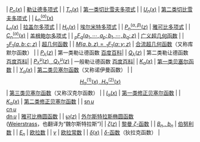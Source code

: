 | [$P_n(x)$]({{page.wiki}}/Legendre_polynomials) | [勒让德多项式]({{page.zw}}/勒让德多项式) |
| [$T_n(x)$]({{page.wiki}}/Chebyshev_polynomials) | [第一类切比雪夫多项式]({{page.zw}}/切比雪夫多项式) |
| [$U_n(x)$]({{page.wiki}}/Chebyshev_polynomials) | [第二类切比雪夫多项式]({{page.zw}}/切比雪夫多项式) |
| [$L^{(\alpha)}_n(x)$<br>$L_n(x)$]({{page.wiki}}/Laguerre_polynomials) | [拉盖尔多项式]({{page.zw}}/拉盖尔多项式) |
| [$H_n(x)$]({{page.wiki}}/Hermite_polynomials) | [埃尔米特多项式]({{page.zw}}/埃尔米特多项式) |
| [$P^{(\alpha, \beta)}_n(z)$]({{page.wiki}}/Jacobi_polynomials) | [雅可比多项式]({{page.zw}}/雅可比多项式) |
| [$C^{(\alpha)}_n(x)$]({{page.wiki}}/Gegenbauer_polynomials) | [盖根鲍尔多项式]({{page.zw}}/盖根鲍尔多项式) <!-- 盖根宝多项式 --> |
| [$_pF_q(a_1,\cdots,a_p;b_1,\cdots,b_q;z)$]({{page.wiki}}/Generalized_hypergeometric_function) | [广义超几何函数]({{page.zw}}/广义超几何函数) |
| [$_2F_1(a,b;c;z)$]({{page.wiki}}/Hypergeometric_function) | [超几何函数]({{page.zw}}/超几何函数) |
| [$M(a,b,z) =\,_1F_1(\alpha;\gamma;z)$]({{page.wiki}}/Confluent_hypergeometric_function) | [合流超几何函数]({{page.zw}}/合流超几何函数)（又称库默尔函数） |
| [$P_\lambda(z)$]({{page.wiki}}/Legendre_function) | 第一类勒让德函数 [百度百科]({{page.baike}}/勒让德函数)|
| [$Q_\lambda(z)$]({{page.wiki}}/Legendre_function) | 第二类勒让德函数 [百度百科]({{page.baike}}/勒让德函数)|
| [$P^\mu_\lambda(z)$ , $Q^\mu_\lambda(z)$]({{page.wiki}}/Legendre_function) | 一般勒让德函数 [百度百科]({{page.baike}}/勒让德函数)|
| [$K_\alpha(x)$]({{page.wiki}}/Bessel_function) | [第一类贝塞尔函数]({{page.zw}}/贝塞尔函数) |
| [$Y_\alpha(x)$]({{page.wiki}}/Bessel_function) | [第二类贝塞尔函数]({{page.zw}}/贝塞尔函数)（又称诺伊曼函数） |
| [$$H^{(1)}_\alpha(x)\,,\,H^{(2)}_\alpha(x)$$]({{page.wiki}}/Bessel_function) | [第三类贝塞尔函数]({{page.zw}}/贝塞尔函数)（又称汉克尔函数） |
| [$I_\alpha(x)$]({{page.wiki}}/Bessel_function) | [第一类修正贝塞尔函数]({{page.zw}}/贝塞尔函数) |
| [$K_\alpha(x)$]({{page.wiki}}/Bessel_function) | [第二类修正贝塞尔函数]({{page.zw}}/贝塞尔函数) |
| [$\operatorname{sn} u$<br>$\operatorname{cn} u$<br>$\operatorname{dn} u$]({{page.wiki}}/Jacobi_elliptic_functions) | [雅可比椭圆函数]({{page.zw}}/雅可比橢圓函數) |
| [$\wp(z)$]({{page.wiki}}/Weierstrass%27s_elliptic_functions) | [外尔斯特拉斯椭圆函数]({{page.zw}}/魏爾斯特拉斯橢圓函數)<br> ([Weierstrass]({{page.wiki}}/Karl_Weierstrass)，也翻译为“魏尔斯特拉斯”)|
| [$\zeta(z)$]({{page.wiki}}/Riemann_zeta_function) | [黎曼 $\zeta$-函数]({{page.zw}}/黎曼ζ函數) |
| [$B_n$ , $b_n$]({{page.wiki}}/Bernoulli_number) | [伯努利数]({{page.zw}}/伯努利数) |
| [$E_n$]({{page.wiki}}/Euler_number) | [欧拉数]({{page.zw}}/欧拉数) |
| [$\gamma$]({{page.wiki}}/Euler–Mascheroni_constant) | [欧拉常数]({{page.zw}}/歐拉-馬斯刻若尼常數) |
| [$\delta(x)$]({{page.wiki}}/Dirac_delta_function) | [$\delta$-函数]({{page.zw}}/狄拉克δ函数)（狄拉克函数） |